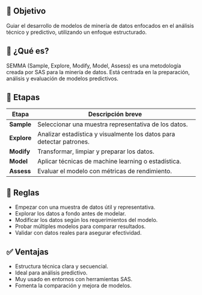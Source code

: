 ## 🎯 Objetivo
Guiar el desarrollo de modelos de minería de datos enfocados en el análisis técnico y predictivo, utilizando un enfoque estructurado.

## 📖 ¿Qué es?
SEMMA (Sample, Explore, Modify, Model, Assess) es una metodología creada por SAS para la minería de datos. Está centrada en la preparación, análisis y evaluación de modelos predictivos.

## 🔄 Etapas

| Etapa     | Descripción breve |
|-----------|-------------------|
| **Sample** | Seleccionar una muestra representativa de los datos. |
| **Explore** | Analizar estadística y visualmente los datos para detectar patrones. |
| **Modify** | Transformar, limpiar y preparar los datos. |
| **Model** | Aplicar técnicas de machine learning o estadística. |
| **Assess** | Evaluar el modelo con métricas de rendimiento. |

## 📜 Reglas
- Empezar con una muestra de datos útil y representativa.
- Explorar los datos a fondo antes de modelar.
- Modificar los datos según los requerimientos del modelo.
- Probar múltiples modelos para comparar resultados.
- Validar con datos reales para asegurar efectividad.

## ✅ Ventajas
- Estructura técnica clara y secuencial.
- Ideal para análisis predictivo.
- Muy usado en entornos con herramientas SAS.
- Fomenta la comparación y mejora de modelos.
